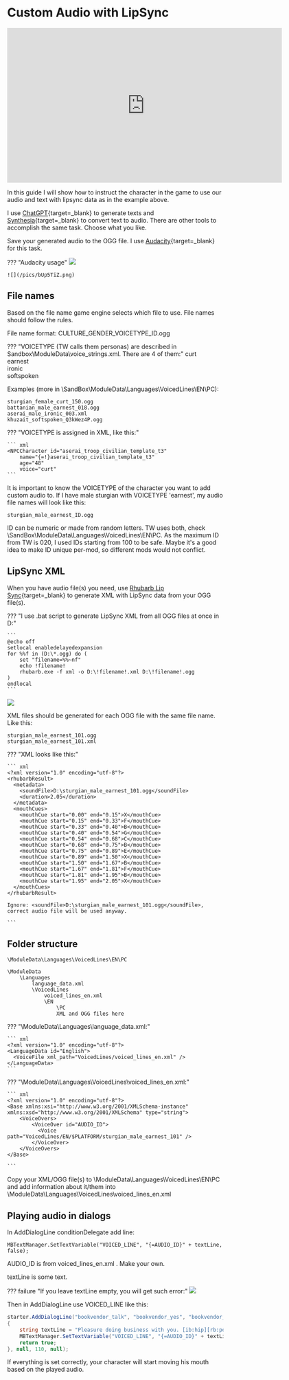 # Custom Audio with LipSync

<center>
    <iframe width="640" height="360" src="https://www.youtube.com/embed/_9AY7dHWI9o" frameborder="0" allowfullscreen></iframe>
</center>


In this guide I will show how to instruct the character in the game to use our audio and text with lipsync data as in the example above.

I use [ChatGPT](https://chat.openai.com){target=_blank} to generate texts and [Synthesia](https://app.synthesia.io/){target=_blank} to convert text to audio. There are other tools to accomplish the same task. Choose what you like.


Save your generated audio to the OGG file. I use [Audacity](https://www.audacityteam.org/){target=_blank} for this task.


??? "Audacity usage"
    ![](/pics/ajka2ev.png)

    ![](/pics/bUp5TiZ.png)


## File names


Based on the file name game engine selects which file to use. File names should follow the rules. 

File name format: CULTURE_GENDER_VOICETYPE_ID.ogg

??? "VOICETYPE (TW calls them personas) are described in Sandbox\ModuleData\voice_strings.xml. There are 4 of them:"
    curt<br>
    earnest<br>
    ironic<br>
    softspoken


Examples (more in \SandBox\ModuleData\Languages\VoicedLines\EN\PC):

    sturgian_female_curt_150.ogg
    battanian_male_earnest_018.ogg
    aserai_male_ironic_003.xml
    khuzait_softspoken_Q3kWez4P.ogg


??? "VOICETYPE is assigned in XML, like this:"

    ``` xml
    <NPCCharacter id="aserai_troop_civilian_template_t3"
        name="{=!}aserai_troop_civilian_template_t3"
        age="48"
        voice="curt"
    ```

It is important to know the VOICETYPE of the character you want to add custom audio to. If I have male sturgian with VOICETYPE 'earnest', my audio file names will look like this:

    sturgian_male_earnest_ID.ogg

ID can be numeric or made from random letters. TW uses both, check \SandBox\ModuleData\Languages\VoicedLines\EN\PC. As the maximum ID from TW is 020, I used IDs starting from 100 to be safe. Maybe it's a good idea to make ID unique per-mod, so different mods would not conflict.


## LipSync XML

When you have audio file(s) you need, use [Rhubarb Lip Sync](https://github.com/DanielSWolf/rhubarb-lip-sync){target=_blank} to generate XML with LipSync data from your OGG file(s).

??? "I use .bat script to generate LipSync XML from all OGG files at once in D:"

    ```
    @echo off
    setlocal enabledelayedexpansion
    for %%f in (D:\*.ogg) do (
        set "filename=%%~nf"
        echo !filename!
        rhubarb.exe -f xml -o D:\!filename!.xml D:\!filename!.ogg
    )
    endlocal
    ```

![](/pics/ztfpJ1n.png)

XML files should be generated for each OGG file with the same file name. Like this:

    sturgian_male_earnest_101.ogg
    sturgian_male_earnest_101.xml

??? "XML looks like this:"

    ``` xml
    <?xml version="1.0" encoding="utf-8"?>
    <rhubarbResult>
      <metadata>
        <soundFile>D:\sturgian_male_earnest_101.ogg</soundFile>
        <duration>2.05</duration>
      </metadata>
      <mouthCues>
        <mouthCue start="0.00" end="0.15">X</mouthCue>
        <mouthCue start="0.15" end="0.33">F</mouthCue>
        <mouthCue start="0.33" end="0.40">B</mouthCue>
        <mouthCue start="0.40" end="0.54">G</mouthCue>
        <mouthCue start="0.54" end="0.68">C</mouthCue>
        <mouthCue start="0.68" end="0.75">B</mouthCue>
        <mouthCue start="0.75" end="0.89">E</mouthCue>
        <mouthCue start="0.89" end="1.50">X</mouthCue>
        <mouthCue start="1.50" end="1.67">B</mouthCue>
        <mouthCue start="1.67" end="1.81">F</mouthCue>
        <mouthCue start="1.81" end="1.95">B</mouthCue>
        <mouthCue start="1.95" end="2.05">X</mouthCue>
      </mouthCues>
    </rhubarbResult>

    Ignore: <soundFile>D:\sturgian_male_earnest_101.ogg</soundFile>, correct audio file will be used anyway.

    ```

## Folder structure

    \ModuleData\Languages\VoicedLines\EN\PC

    \ModuleData
        \Languages
            language_data.xml
            \VoicedLines
                voiced_lines_en.xml
                \EN
                    \PC
                    XML and OGG files here




??? "\ModuleData\Languages\language_data.xml:"

    ``` xml
    <?xml version="1.0" encoding="utf-8"?>
    <LanguageData id="English">
      <VoiceFile xml_path="VoicedLines/voiced_lines_en.xml" />
    </LanguageData>
    ```

??? "\ModuleData\Languages\VoicedLines\voiced_lines_en.xml:"

    ``` xml
    <?xml version="1.0" encoding="utf-8"?>
    <Base xmlns:xsi="http://www.w3.org/2001/XMLSchema-instance" xmlns:xsd="http://www.w3.org/2001/XMLSchema" type="string">
        <VoiceOvers>
            <VoiceOver id="AUDIO_ID">
              <Voice path="VoicedLines/EN/$PLATFORM/sturgian_male_earnest_101" />
            </VoiceOver>
        </VoiceOvers>
    </Base>

    ```


Copy your XML/OGG file(s) to \ModuleData\Languages\VoicedLines\EN\PC and add information about it/them into \ModuleData\Languages\VoicedLines\voiced_lines_en.xml



## Playing audio in dialogs


In AddDialogLine conditionDelegate add line:

    MBTextManager.SetTextVariable("VOICED_LINE", "{=AUDIO_ID}" + textLine, false);

AUDIO_ID is from voiced_lines_en.xml <VoiceOver id="AUDIO_ID">. Make your own.

textLine is some text.

??? failure "If you leave textLine empty, you will get such error:"
    ![](/pics/zvLoWia.png)


Then in AddDialogLine use VOICED_LINE like this:

``` cs
starter.AddDialogLine("bookvendor_talk", "bookvendor_yes", "bookvendor_yes_resp", "{=!}{VOICED_LINE}", () =>
{
    string textLine = "Pleasure doing business with you. [ib:hip][rb:positive][rf:happy]";
    MBTextManager.SetTextVariable("VOICED_LINE", "{=AUDIO_ID}" + textLine, false);
    return true;
}, null, 110, null);
```

If everything is set correctly, your character will start moving his mouth based on the played audio.

<br><br><br>
